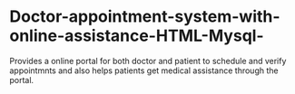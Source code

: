 # Doctor-appointment-system-with-online-assistance-HTML-Mysql-
Provides a online portal for both doctor and patient to schedule and verify appointmnts and also helps patients get medical assistance through the portal.
